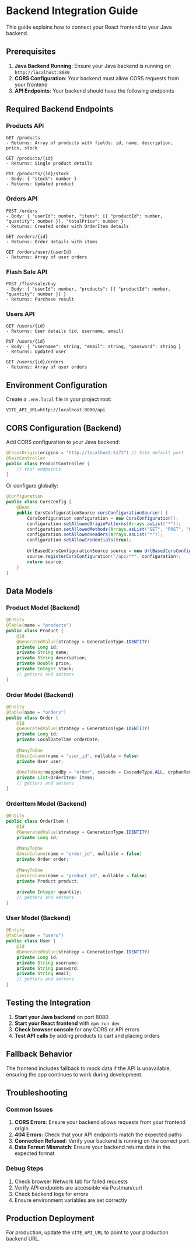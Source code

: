# Backend Integration Guide

This guide explains how to connect your React frontend to your Java backend.

## Prerequisites

1. **Java Backend Running**: Ensure your Java backend is running on `http://localhost:8080`
2. **CORS Configuration**: Your backend must allow CORS requests from your frontend
3. **API Endpoints**: Your backend should have the following endpoints

## Required Backend Endpoints

### Products API
```
GET /products
- Returns: Array of products with fields: id, name, description, price, stock

GET /products/{id}
- Returns: Single product details

PUT /products/{id}/stock
- Body: { "stock": number }
- Returns: Updated product
```

### Orders API
```
POST /orders
- Body: { "userId": number, "items": [{ "productId": number, "quantity": number }], "totalPrice": number }
- Returns: Created order with OrderItem details

GET /orders/{id}
- Returns: Order details with items

GET /orders/user/{userId}
- Returns: Array of user orders
```

### Flash Sale API
```
POST /flashsale/buy
- Body: { "userId": number, "products": [{ "productId": number, "quantity": number }] }
- Returns: Purchase result
```

### Users API
```
GET /users/{id}
- Returns: User details (id, username, email)

PUT /users/{id}
- Body: { "username": string, "email": string, "password": string }
- Returns: Updated user

GET /users/{id}/orders
- Returns: Array of user orders
```

## Environment Configuration

Create a `.env.local` file in your project root:

```env
VITE_API_URL=http://localhost:8080/api
```

## CORS Configuration (Backend)

Add CORS configuration to your Java backend:

```java
@CrossOrigin(origins = "http://localhost:5173") // Vite default port
@RestController
public class ProductController {
    // Your endpoints
}
```

Or configure globally:

```java
@Configuration
public class CorsConfig {
    @Bean
    public CorsConfigurationSource corsConfigurationSource() {
        CorsConfiguration configuration = new CorsConfiguration();
        configuration.setAllowedOriginPatterns(Arrays.asList("*"));
        configuration.setAllowedMethods(Arrays.asList("GET", "POST", "PUT", "DELETE", "OPTIONS"));
        configuration.setAllowedHeaders(Arrays.asList("*"));
        configuration.setAllowCredentials(true);
        
        UrlBasedCorsConfigurationSource source = new UrlBasedCorsConfigurationSource();
        source.registerCorsConfiguration("/api/**", configuration);
        return source;
    }
}
```

## Data Models

### Product Model (Backend)
```java
@Entity
@Table(name = "products")
public class Product {
    @Id
    @GeneratedValue(strategy = GenerationType.IDENTITY)
    private Long id;
    private String name;
    private String description;
    private Double price;
    private Integer stock;
    // getters and setters
}
```

### Order Model (Backend)
```java
@Entity
@Table(name = "orders")
public class Order {
    @Id
    @GeneratedValue(strategy = GenerationType.IDENTITY)
    private Long id;
    private LocalDateTime orderDate;
    
    @ManyToOne
    @JoinColumn(name = "user_id", nullable = false)
    private User user;
    
    @OneToMany(mappedBy = "order", cascade = CascadeType.ALL, orphanRemoval = true)
    private List<OrderItem> items;
    // getters and setters
}
```

### OrderItem Model (Backend)
```java
@Entity
public class OrderItem {
    @Id
    @GeneratedValue(strategy = GenerationType.IDENTITY)
    private Long id;
    
    @ManyToOne
    @JoinColumn(name = "order_id", nullable = false)
    private Order order;
    
    @ManyToOne
    @JoinColumn(name = "product_id", nullable = false)
    private Product product;
    
    private Integer quantity;
    // getters and setters
}
```

### User Model (Backend)
```java
@Entity
@Table(name = "users")
public class User {
    @Id
    @GeneratedValue(strategy = GenerationType.IDENTITY)
    private Long id;
    private String username;
    private String password;
    private String email;
    // getters and setters
}
```

## Testing the Integration

1. **Start your Java backend** on port 8080
2. **Start your React frontend** with `npm run dev`
3. **Check browser console** for any CORS or API errors
4. **Test API calls** by adding products to cart and placing orders

## Fallback Behavior

The frontend includes fallback to mock data if the API is unavailable, ensuring the app continues to work during development.

## Troubleshooting

### Common Issues

1. **CORS Errors**: Ensure your backend allows requests from your frontend origin
2. **404 Errors**: Check that your API endpoints match the expected paths
3. **Connection Refused**: Verify your backend is running on the correct port
4. **Data Format Mismatch**: Ensure your backend returns data in the expected format

### Debug Steps

1. Check browser Network tab for failed requests
2. Verify API endpoints are accessible via Postman/curl
3. Check backend logs for errors
4. Ensure environment variables are set correctly

## Production Deployment

For production, update the `VITE_API_URL` to point to your production backend URL.
